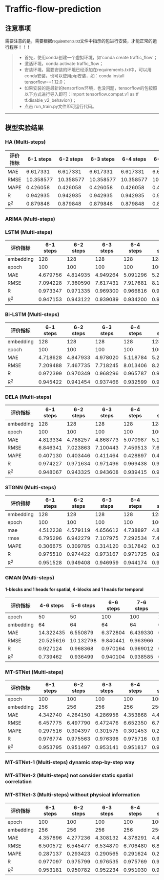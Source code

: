 # Traffic-flow-prediction

## 注意事项

<font face="微软雅黑" >需要注意的是，需要根据requirements.txt文件中指示的包进行安装，才能正常的运行程序！！！</font>
  
>* 首先，使用conda创建一个虚拟环境，如‘conda create traffic_flow’；  
> * 激活环境，conda activate traffic_flow；  
> * 安装环境，需要安装的环境已经添加在requirements.txt中，可以用conda安装，也可以使用pip安装，如：conda install tensorflow==1.12.0；  
> * 如果安装的是最新的tensorflow环境，也没问题，tensorflow的包按照以下方式进行导入即可：import tensorflow.compat.v1 as tf
tf.disable_v2_behavior()；  
> * 点击 run_train.py文件即可运行代码。
---

## 模型实验结果
### HA (Multi-steps)
|评价指标         |6-1 steps|6-2 steps|6-3 steps|6-4 steps|6-5 steps|6-6 steps|
|  ----          | ----    |  ----   |  ----   |----     |----     |----     |
| MAE            |6.617331 |6.617331 |6.617331 |6.617331 |6.617331 |6.617331 |
| RMSE           |10.358577|10.358577|10.358577|10.358577|10.358577|10.358577|
| MAPE           |0.426058 |0.426058 |0.426058 |0.426058 |0.426058 |0.426058 |
| R              |0.942935 |0.942935 |0.942935 |0.942935 |0.942935 |0.942935 |
| R<sup>2</sup>  |0.879848 |0.879848 |0.879848 |0.879848 |0.879848 |0.879848 |  

### ARIMA (Multi-steps)

### LSTM (Multi-steps)

|评价指标         |6-1 steps|6-2 steps|6-3 steps|6-4 steps|6-5 steps|6-6 steps|
|  ----          | ----    |  ----   |  ----   |----     |----     |----     |
|embedding       |128      |128      |128      |128      |128      |128      |
|epoch           |100      |100      |100      |100      |100      |100      |
| MAE            |4.679756 |4.814935 |4.949264 |5.091296 |5.232986 |5.391583 |
| RMSE           |7.094228 |7.360590 |7.617431 |7.917681 |8.192226 |8.524423 |
| R              |0.973347 |0.971335 |0.969300 |0.966816 |0.964486 |0.961499 |
| R<sup>2</sup>  |0.947153 |0.943122 |0.939089 |0.934200 |0.929580 |0.923745 | 
 
### Bi-LSTM (Multi-steps)
|评价指标         |6-1 steps|6-2 steps|6-3 steps|6-4 steps|6-5 steps|6-6 steps|
|  ----          | ----    |  ----   |  ----   |----     |----     |----     |
|embedding       |128      |128      |128      |128      |128      |128      |
|epoch           |100      |100      |100      |100      |100      |100      |
| MAE            |4.718628 |4.847933 |4.978020 |5.118784 |5.260451 |5.423886 |
| RMSE           |7.209488 |7.467735 |7.718245 |8.013406 |8.282809 |8.619274 |
| R              |0.972399 |0.970349 |0.968296 |0.965787 |0.963431 |0.960345 |
| R<sup>2</sup>  |0.945422 |0.941454 |0.937466 |0.932599 |0.928014 |0.922039 | 

### DELA (Multi-steps)
|评价指标         |6-1 steps|6-2 steps|6-3 steps|6-4 steps|6-5 steps|6-6 steps|
|  ----          | ----    |  ----   |  ----   |----     |----     |----     |
|embedding       |128      |128      |128      |128      |128      |128      |
|epoch           |100      |100      |100      |100      |100      |100      |
| MAE            |4.813334 |4.788257 |4.868773 |5.070987 |5.150806 |5.276653 |
| RMSE           |6.846341 |7.023863 |7.100443 |7.459513 |7.620279 |7.792933 |
| MAPE           |0.407130 |0.403446 |0.411464 |0.428897 |0.436822 |0.445788 |
| R              |0.974227 |0.971634 |0.971496 |0.969438 |0.968001 |0.967635 |
| R<sup>2</sup>  |0.948067 |0.943325 |0.943608 |0.939415 |0.936777 |0.936271 | 

### STGNN (Multi-steps)
|  评价指标       |6-1 steps|6-2 steps|6-3 steps|6-4 steps|6-5 steps|6-6 steps|
|  ----          | ----    |----     |----     |----     |----     |----     |
|embedding       |128      |128      |128      |128      |128      |128      |
|epoch           |100      |100      |100      |100      |100      |100      |
| mae            |4.512238 |4.579119 |4.656612 |4.738897 |4.808662 |4.879196 |
| rmse           |6.795296 |6.942279 |7.107975 |7.292534 |7.418278 |7.595171 |
| MAPE           |0.306675 |0.309785 |0.314120 |0.317842 |0.321344 |0.326065 |
| R              |0.975510 |0.974422 |0.973167 |0.971725 |0.970741 |0.969292 |
| R<sup>2</sup>  |0.951528 |0.949408 |0.946959 |0.944174 |0.942221 |0.939420 |

### GMAN (Multi-steps)  
#### 1-blocks and 1 heads for spatial, 4-blocks and 1 heads for temporal

|评价指标         |4-6 steps|5-6 steps|6-6 steps|7-6 steps|8-6 steps|9-6 steps|
|  ----          | ----    |  ----   |  ----   |----     |----     |----     |
|epoch           |50       |50       |100      |100      |100      |100      |
|embedding       |64       |64       |64       | 64      |64       |64       |
| MAE            |14.322435|6.550879 |6.372804 |6.439330 |6.479654 |6.501210 |
| RMSE           |20.525616|10.132798|9.840441 |9.963966 |10.042691|10.095425|
| R              |0.927124 |0.968368 |0.970164 |0.969012 |0.968415 |0.968201 |
| R<sup>2</sup>  |0.739462 |0.936499 |0.940104 |0.938585 |0.937646 |0.936981 |   

### MT-STNet (Multi-steps)
|评价指标         |6-1 steps|6-2 steps|6-3 steps|6-4 steps|6-5 steps|6-6 steps|
|  ----          | ----    |  ----   |  ----   |----     |----     |----     |
|epoch           |100      |100      |100      |100      |100      |100      |
|embedding       |256      |256      |256      | 256     |256      |256      |
| MAE            |4.342740 |4.264150 |4.286956 |4.353868 |4.425250 |4.434163 |
| RMSE           |6.457775 |6.497790 |6.472476 |6.652350 |6.755280 |6.754442 |
| MAPE           |0.297516 |0.304397 |0.301575 |0.301453 |0.299813 |0.301061 |
| R              |0.976774 |0.975563 |0.976396 |0.975716 |0.975885 |0.975886 |
| R<sup>2</sup>  |0.953795 |0.951497 |0.953141 |0.951817 |0.952119 |0.952124 | 

### MT-STNet-1 (Multi-steps) dynamic step-by-step way

### MT-STNet-2 (Multi-steps) not consider static spatial correlation

### MT-STNet-3 (Multi-steps) without physical information

|评价指标         |6-1 steps|6-2 steps|6-3 steps|6-4 steps|6-5 steps|6-6 steps|
|  ----          | ----    |  ----   |  ----   |----     |----     |----     |
|epoch           |100      |100      |100      |100      |100      |100      |
|embedding       |256      |256      |256      | 256     |256      |256      |
| MAE            |4.357896 |4.277236 |4.308132 |4.378291 |4.453931 |4.457316 |
| RMSE           |6.500572 |6.545477 |6.534870 |6.706480 |6.816732 |6.807327 |
| MAPE           |0.287137 |0.293423 |0.290565 |0.291624 |0.290536 |0.291297 |
| R              |0.977097 |0.975799 |0.976535 |0.975769 |0.975872 |0.975913 |
| R<sup>2</sup>  |0.953181 |0.950782 |0.952234 |0.951030 |0.951244 |0.951371 | 
